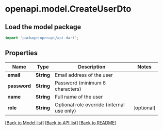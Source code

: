 # openapi.model.CreateUserDto

## Load the model package
```dart
import 'package:openapi/api.dart';
```

## Properties
Name | Type | Description | Notes
------------ | ------------- | ------------- | -------------
**email** | **String** | Email address of the user | 
**password** | **String** | Password (minimum 6 characters) | 
**name** | **String** | Full name of the user | 
**role** | **String** | Optional role override (internal use only) | [optional] 

[[Back to Model list]](../README.md#documentation-for-models) [[Back to API list]](../README.md#documentation-for-api-endpoints) [[Back to README]](../README.md)


